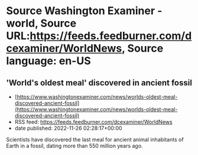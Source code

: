 # Source Washington Examiner - world, Source URL:https://feeds.feedburner.com/dcexaminer/WorldNews, Source language: en-US

## 'World's oldest meal' discovered in ancient fossil
 - [https://www.washingtonexaminer.com/news/worlds-oldest-meal-discovered-ancient-fossil](https://www.washingtonexaminer.com/news/worlds-oldest-meal-discovered-ancient-fossil)
 - RSS feed: https://feeds.feedburner.com/dcexaminer/WorldNews
 - date published: 2022-11-26 02:28:17+00:00

Scientists have discovered the last meal for ancient animal inhabitants of Earth in a fossil, dating more than 550 million years ago.
